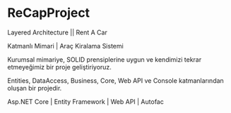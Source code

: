 # ReCapProject
Layered Architecture || Rent A Car 

Katmanlı Mimari | Araç Kiralama Sistemi

Kurumsal mimariye, SOLID prensiplerine uygun ve kendimizi tekrar etmeyeğimiz bir proje geliştiriyoruz.

Entities, DataAccess, Business, Core, Web API ve Console katmanlarından oluşan bir projedir.

Asp.NET Core  | Entity Framework | Web API | Autofac 
